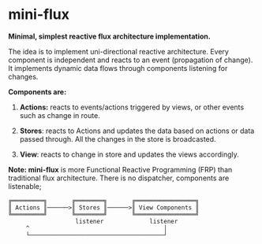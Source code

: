 # mini-flux

__Minimal, simplest reactive flux architecture implementation.__

The idea is to implement uni-directional reactive architecture. Every component is independent and reacts to an event (propagation of change). It implements dynamic data flows through components listening for changes.


__Components are:__

1. __Actions:__ reacts to events/actions triggered by views, or other events such as change in route.

2. __Stores__: reacts to Actions and updates the data based on actions or data passed through. All the changes in the store is broadcasted.

3. __View__: reacts to change in store and updates the views accordingly.


__Note: mini-flux__ is more Functional Reactive Programming (FRP) than traditional flux architecture. There is no dispatcher, components are listenable;


```
╔═════════╗       ╔════════╗       ╔═════════════════╗
║ Actions ║──────>║ Stores ║──────>║ View Components ║
╚═════════╝       ╚════════╝       ╚═════════════════╝
                   listener             listener
     ^                                      │
     └──────────────────────────────────────┘
```
